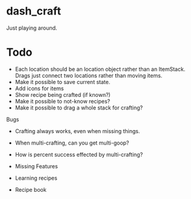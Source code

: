 # dash_craft
 Just playing around.


# Todo
* Each location should be an location object rather than an ItemStack.  Drags just connect two locations rather than moving items.
* Make it possible to save current state.
* Add icons for items
* Show recipe being crafted (if known?)
* Make it possible to not-know recipes?
* Make it possible to drag a whole stack for crafting?


Bugs
* Crafting always works, even when missing things.
* When multi-crafting, can you get multi-goop?
* How is percent success effected by multi-crafting?

* Missing Features
* Learning recipes
* Recipe book
